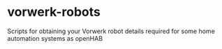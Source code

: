 # vorwerk-robots
 Scripts for obtaining your Vorwerk robot details required for some home automation systems as openHAB
